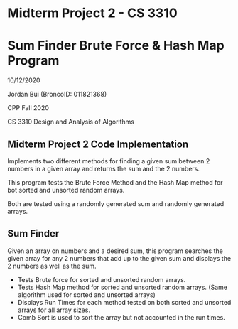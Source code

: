 # Midterm Project 2 - CS 3310
# Sum Finder Brute Force & Hash Map Program
10/12/2020

Jordan Bui (BroncoID: 011821368)

CPP Fall 2020

CS 3310 Design and Analysis of Algorithms

Midterm Project 2 Code Implementation
-
Implements two different methods for finding a given sum between 2 numbers in a given array and returns the sum and the 2 numbers.

This program tests the Brute Force Method and the Hash Map method for bot sorted and unsorted random arrays.

Both are tested using a randomly generated sum and randomly generated arrays.

Sum Finder
-
Given an array on numbers and a desired sum, this program searches the given array for any 2 numbers that add up to the given sum and displays the 2 numbers as well as the sum.
- Tests Brute force for sorted and unsorted random arrays.
- Tests Hash Map method for sorted and unsorted random arrays. (Same algorithm used for sorted and unsorted arrays)
- Displays Run Times for each method tested on both sorted and unsorted arrays for all array sizes.
- Comb Sort is used to sort the array but not accounted in the run times.
